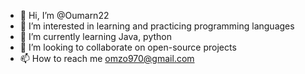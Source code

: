 - 👋 Hi, I’m @Oumarn22
- 👀 I’m interested in learning and practicing programming languages
- 🌱 I’m currently learning Java, python
- 💞️ I’m looking to collaborate on open-source projects
- 📫 How to reach me omzo970@gmail.com

<!---
Oumarn22/Oumarn22 is a ✨ special ✨ repository because its `README.md` (this file) appears on your GitHub profile.
You can click the Preview link to take a look at your changes.
--->
